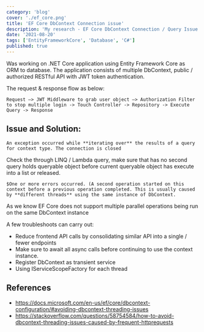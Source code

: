 ```yaml
---
category: 'blog'
cover: './ef_core.png'
title: 'EF Core DbContext Connection issue'
description: 'My research - EF Core DbContext Connection / Query Issue'
date: '2021-08-20'
tags: ['EntityFrameworkCore', 'Database', 'C#']
published: true
---
```


Was working on .NET Core application using Entity Framework Core as ORM to database. The application consists of multiple DbContext, public / authorized RESTful API with JWT token authentication.

The request & response flow as below:

```
Request –> JWT Middleware to grab user object –> Authorization Filter to stop multiple login -> Touch Controller -> Repository -> Execute Query -> Response
```

## Issue and Solution:

```
An exception occurred while **iterating over** the results of a query for context type. The connection is closed
```

Check the through LINQ / Lambda query, make sure that has no second query holds queryable object before current queryable object has execute into a list or released.

```
$One or more errors occurred. (A second operation started on this context before a previous operation completed. This is usually caused by **different threads** using the same instance of DbContext.
```

As we know EF Core does not support multiple parallel operations being run on the same DbContext instance

A few troubleshoots can carry out:

- Reduce frontend API calls by consolidating similar API into a single / fewer endpoints
- Make sure to await all async calls before continuing to use the context instance.
- Register DbContext as transient service
- Using IServiceScopeFactory for each thread

## References

- https://docs.microsoft.com/en-us/ef/core/dbcontext-configuration/#avoiding-dbcontext-threading-issues
- https://stackoverflow.com/questions/58754584/how-to-avoid-dbcontext-threading-issues-caused-by-frequent-httprequests
